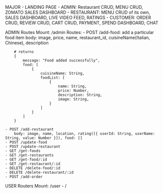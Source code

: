 MAJOR 
    - LANDING PAGE
    - ADMIN: Restaurant CRUD, MENU CRUD, ZOMATO SALES DASHBOARD
    - RESTAURANT: MENU CRUD of its own, SALES DASHBOARD, LIVE VIDEO FEED, RATINGS
    - CUSTOMER: ORDER CRUD, REVIEW CRUD, CART CRUD, PAYMENT, SPEND DASHBOARD, CHAT 

ADMIN Routes
    Mount: /admin
    Routes: 
    - POST /add-food: add a particular food item
        body: image, price, name, restaurant_id, cuisineName(Italian, Chinese), description
        
        # returns 
        {
            message: "Food added successfully",
            food: [
                {
                    cuisineName: String,
                    foodList: [
                        {
                            name: String,
                            price: Number,
                            description: String,
                            image: String,
                        }
                    ]
                }
            ]
        }
        
    - POST /add-restaurant
        body: image, name, location, rating([{ userId: String, userName: String, value: Number }]), food: []
    - POST /update-food
    - POST /update-restaurant
    - GET /get-foods
    - GET /get-restaurants
    - GET /get-food/:id
    - GET /get-restaurant/:id
    - DELETE /delete-food/:id
    - DELETE /delete-restaurant/:id
    - POST /add-order


USER Routers
    Mount: /user
        - /